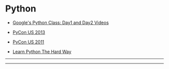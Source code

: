 Python
======

* [Google's Python Class: Day1 and Day2 Videos](https://developers.google.com/edu/python/)

* [PyCon US 2013](http://pyvideo.org/category/33/pycon-us-2013)

* [PyCon US 2011](http://pyvideo.org/category/7/pycon-us-2011)

* [Learn Python The Hard Way](http://learnpythonthehardway.org/book/)

---
---
